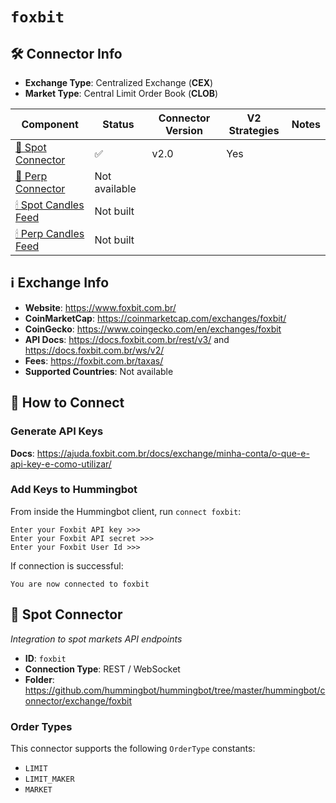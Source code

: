 # `foxbit`

## 🛠 Connector Info

- **Exchange Type**: Centralized Exchange (**CEX**)
- **Market Type**: Central Limit Order Book (**CLOB**)

| Component | Status | Connector Version | V2 Strategies | Notes |
| --------- | ------ | ----------------- |  ------------ | ----- |
| [🔀 Spot Connector](#spot-connector) | ✅ | v2.0  | Yes | |
| [🔀 Perp Connector](#perp-connector) | Not available |
| [🕯 Spot Candles Feed](#spot-candles-feed) | Not built  |
| [🕯 Perp Candles Feed](#perp-candles-feed) | Not built  |


## ℹ️ Exchange Info

- **Website**: <https://www.foxbit.com.br/>
- **CoinMarketCap**: <https://coinmarketcap.com/exchanges/foxbit/>
- **CoinGecko**: <https://www.coingecko.com/en/exchanges/foxbit>
- **API Docs**: <https://docs.foxbit.com.br/rest/v3/> and <https://docs.foxbit.com.br/ws/v2/>
- **Fees**: <https://foxbit.com.br/taxas/>
- **Supported Countries**: Not available

## 🔑 How to Connect

### Generate API Keys

**Docs**: <https://ajuda.foxbit.com.br/docs/exchange/minha-conta/o-que-e-api-key-e-como-utilizar/>

### Add Keys to Hummingbot

From inside the Hummingbot client, run `connect foxbit`:

```
Enter your Foxbit API key >>>
Enter your Foxbit API secret >>>
Enter your Foxbit User Id >>>
```

If connection is successful:

```
You are now connected to foxbit
```


## 🔀 Spot Connector
*Integration to spot markets API endpoints*

- **ID**: `foxbit`
- **Connection Type**: REST / WebSocket
- **Folder**: <https://github.com/hummingbot/hummingbot/tree/master/hummingbot/connector/exchange/foxbit>

### Order Types

This connector supports the following `OrderType` constants:

- `LIMIT`
- `LIMIT_MAKER`
- `MARKET`